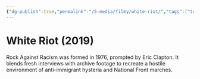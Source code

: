 ```yaml
---
{"dg-publish":true,"permalink":"/5-media/filmy/white-riot/","tags":["to-watch","фильм","#Documentary","#Music"]}
---
```


# White Riot (2019)
 
Rock Against Racism was formed in 1976, prompted by Eric Clapton. It blends fresh interviews with archive footage to recreate a hostile environment of anti-immigrant hysteria and National Front marches.

